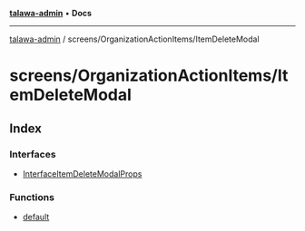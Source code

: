 [**talawa-admin**](../../../README.md) • **Docs**

***

[talawa-admin](../../../modules.md) / screens/OrganizationActionItems/ItemDeleteModal

# screens/OrganizationActionItems/ItemDeleteModal

## Index

### Interfaces

- [InterfaceItemDeleteModalProps](interfaces/InterfaceItemDeleteModalProps.md)

### Functions

- [default](functions/default.md)
